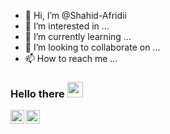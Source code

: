 - 👋 Hi, I’m @Shahid-Afridii
- 👀 I’m interested in ...
- 🌱 I’m currently learning ...
- 💞️ I’m looking to collaborate on ...
- 📫 How to reach me ...

<!---
Shahid-Afridii/Shahid-Afridii is a ✨ special ✨ repository because its `README.md` (this file) appears on your GitHub profile.
You can click the Preview link to take a look at your changes.
--->
### Hello there <img src="https://media.giphy.com/media/hvRJCLFzcasrR4ia7z/giphy.gif" width="25px">

<a href="https://www.instagram.com/lokkiiii_/" target="_blank">
  <img align="left" alt="Shahid's Instagram" width="22px"  src="[https://raw.githubusercontent.com/hussainweb/hussainweb/main/icons/instagram.png](https://www.instagram.com/shahid_afridi.jsx/)" />
</a>

<a href="https://www.linkedin.com/in/logesh-r-5113a0179/" target="_blank">
  <img align="left" alt="Shahid's LinkedIN" width="22px"  src="[https://raw.githubusercontent.com/peterthehan/peterthehan/master/assets/linkedin.svg](https://www.linkedin.com/in/shahid-afridi-648045203/?original_referer=)" />
</a>
